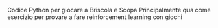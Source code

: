 Codice Python per giocare a Briscola e Scopa
Principalmente qua come esercizio per provare a fare reinforcement learning con giochi
